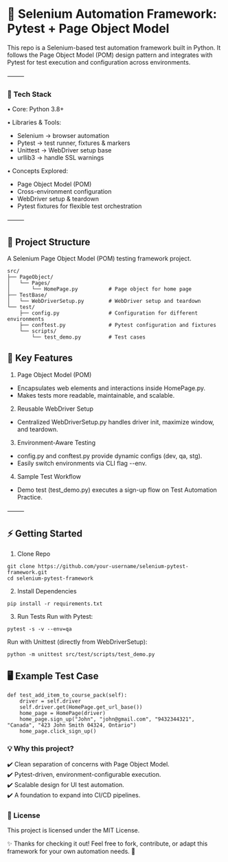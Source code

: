 # 🧪 Selenium Automation Framework: Pytest + Page Object Model

This repo is a Selenium-based test automation framework built in Python.
It follows the Page Object Model (POM) design pattern and integrates with Pytest for test execution and configuration across environments.

⸻

### 🚀 Tech Stack  
• Core: Python 3.8+

• Libraries & Tools:  
  - Selenium → browser automation
  - Pytest → test runner, fixtures & markers
  - Unittest → WebDriver setup base
  - urllib3 → handle SSL warnings  
	
• Concepts Explored:  
  - Page Object Model (POM)
  - Cross-environment configuration
  - WebDriver setup & teardown
  - Pytest fixtures for flexible test orchestration  

⸻

## 📂 Project Structure

A Selenium Page Object Model (POM) testing framework project.

```
src/
├── PageObject/
│   └── Pages/
│       └── HomePage.py          # Page object for home page
├── TestBase/
│   └── WebDriverSetup.py        # WebDriver setup and teardown
└── test/
    ├── config.py                # Configuration for different environments
    ├── conftest.py              # Pytest configuration and fixtures
    └── scripts/
        └── test_demo.py         # Test cases
```

## 🔑 Key Features
1.	Page Object Model (POM)
  - Encapsulates web elements and interactions inside HomePage.py.
  - Makes tests more readable, maintainable, and scalable.
2.	Reusable WebDriver Setup
  - Centralized WebDriverSetup.py handles driver init, maximize window, and teardown.
3.	Environment-Aware Testing
  - config.py and conftest.py provide dynamic configs (dev, qa, stg).
  - Easily switch environments via CLI flag --env.
4.	Sample Test Workflow
  - Demo test (test_demo.py) executes a sign-up flow on Test Automation Practice.

⸻

## ⚡ Getting Started

1. Clone Repo
```
git clone https://github.com/your-username/selenium-pytest-framework.git
cd selenium-pytest-framework
```
2. Install Dependencies
```
pip install -r requirements.txt
```
3. Run Tests
Run with Pytest:
```
pytest -s -v --env=qa
```
Run with Unittest (directly from WebDriverSetup):
```
python -m unittest src/test/scripts/test_demo.py
```

## 🖥️ Example Test Case
```
def test_add_item_to_course_pack(self):
    driver = self.driver
    self.driver.get(HomePage.get_url_base())
    home_page = HomePage(driver)
    home_page.sign_up("John", "john@gmail.com", "9432344321", "Canada", "423 John Smith 04324, Ontario")
    home_page.click_sign_up()
```

### 💡 Why this project?
✔️ Clean separation of concerns with Page Object Model.  
✔️ Pytest-driven, environment-configurable execution.  
✔️ Scalable design for UI test automation.  
✔️ A foundation to expand into CI/CD pipelines.  

### 📜 License
This project is licensed under the MIT License.

✨ Thanks for checking it out!
Feel free to fork, contribute, or adapt this framework for your own automation needs. 🚀
